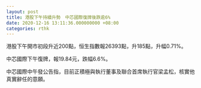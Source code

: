 ```yaml
---
layout: post
title: 港股下午持續升勢　中芯國際復牌後跌逾6%
date: 2020-12-16 13:11:36.000000000 +08:00
categories: rthk
---
```


港股下午開市初段升近200點，恒生指數報26393點，升185點，升幅0.71%。

中芯國際下午復牌，報19.84元，跌幅6.6%。

中芯國際中午發公告指，目前正積極與執行董事及聯合首席執行官梁孟松，核實他真實辭任的意願。
